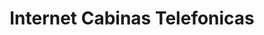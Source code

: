 ---
title: "Internet Cabinas Telefonicas"
url: /guayaquil/internet-cabinas-telefonicas/
shop: general
---